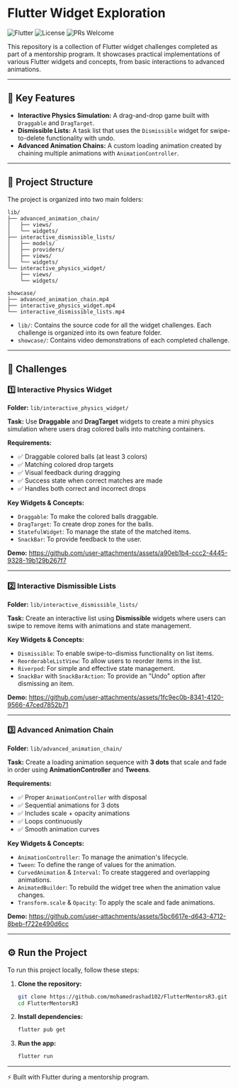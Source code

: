 # Flutter Widget Exploration

![Flutter](https://img.shields.io/badge/Flutter-3.x-blue.svg)
![License](https://img.shields.io/badge/License-MIT-green.svg)
![PRs Welcome](https://img.shields.io/badge/PRs-welcome-brightgreen.svg)

This repository is a collection of Flutter widget challenges completed as part of a mentorship program. It showcases practical implementations of various Flutter widgets and concepts, from basic interactions to advanced animations.

---

## 🚀 Key Features

*   **Interactive Physics Simulation:** A drag-and-drop game built with `Draggable` and `DragTarget`.
*   **Dismissible Lists:** A task list that uses the `Dismissible` widget for swipe-to-delete functionality with undo.
*   **Advanced Animation Chains:** A custom loading animation created by chaining multiple animations with `AnimationController`.

---

## 📂 Project Structure

The project is organized into two main folders:

```
lib/
├── advanced_animation_chain/
│   ├── views/
│   └── widgets/
├── interactive_dismissible_lists/
│   ├── models/
│   ├── providers/
│   ├── views/
│   └── widgets/
└── interactive_physics_widget/
    ├── views/
    └── widgets/

showcase/
├── advanced_animation_chain.mp4
├── interactive_physics_widget.mp4
└── interactive_dismissible_lists.mp4
```

*   `lib/`: Contains the source code for all the widget challenges. Each challenge is organized into its own feature folder.
*   `showcase/`: Contains video demonstrations of each completed challenge.

---

## 🎯 Challenges

### 1️⃣ Interactive Physics Widget

**Folder:** `lib/interactive_physics_widget/`

**Task:**
Use **Draggable** and **DragTarget** widgets to create a mini physics simulation where users drag colored balls into matching containers.

**Requirements:**
- ✅ Draggable colored balls (at least 3 colors)
- ✅ Matching colored drop targets
- ✅ Visual feedback during dragging
- ✅ Success state when correct matches are made
- ✅ Handles both correct and incorrect drops

**Key Widgets & Concepts:**
*   `Draggable`: To make the colored balls draggable.
*   `DragTarget`: To create drop zones for the balls.
*   `StatefulWidget`: To manage the state of the matched items.
*   `SnackBar`: To provide feedback to the user.

**Demo:**
https://github.com/user-attachments/assets/a90eb1b4-ccc2-4445-9328-19b129b267f7



---

### 2️⃣ Interactive Dismissible Lists

**Folder:** `lib/interactive_dismissible_lists/`

**Task:**
Create an interactive list using **Dismissible** widgets where users can swipe to remove items with animations and state management.

**Key Widgets & Concepts:**
*   `Dismissible`: To enable swipe-to-dismiss functionality on list items.
*   `ReorderableListView`: To allow users to reorder items in the list.
*   `Riverpod`: For simple and effective state management.
*   `SnackBar` with `SnackBarAction`: To provide an "Undo" option after dismissing an item.

**Demo:**
https://github.com/user-attachments/assets/1fc9ec0b-8341-4120-9566-47ced7852b71



---

### 3️⃣ Advanced Animation Chain

**Folder:** `lib/advanced_animation_chain/`

**Task:**
Create a loading animation sequence with **3 dots** that scale and fade in order using **AnimationController** and **Tweens**.

**Requirements:**
- ✅ Proper `AnimationController` with disposal
- ✅ Sequential animations for 3 dots
- ✅ Includes scale + opacity animations
- ✅ Loops continuously
- ✅ Smooth animation curves

**Key Widgets & Concepts:**
*   `AnimationController`: To manage the animation's lifecycle.
*   `Tween`: To define the range of values for the animation.
*   `CurvedAnimation` & `Interval`: To create staggered and overlapping animations.
*   `AnimatedBuilder`: To rebuild the widget tree when the animation value changes.
*   `Transform.scale` & `Opacity`: To apply the scale and fade animations.

**Demo:**
https://github.com/user-attachments/assets/5bc6617e-d643-4712-8beb-f722e490d6cc



---

## ⚙️ Run the Project

To run this project locally, follow these steps:

1.  **Clone the repository:**
    ```bash
    git clone https://github.com/mohamedrashad102/FlutterMentorsR3.git
    cd FlutterMentorsR3
    ```

2.  **Install dependencies:**
    ```bash
    flutter pub get
    ```

3.  **Run the app:**
    ```bash
    flutter run
    ```

---

⚡ Built with Flutter during a mentorship program.

